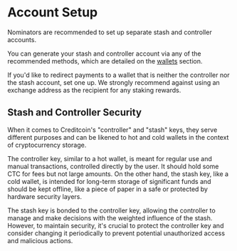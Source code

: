 # Account Setup

Nominators are recommended to set up separate stash and controller accounts.

You can generate your stash and controller account via any of the recommended methods, which are detailed on the [wallets](../wallets/) section.

If you'd like to redirect payments to a wallet that is neither the controller nor the stash account, set one up. We strongly recommend against using an exchange address as the recipient for any staking rewards.

## Stash and Controller Security <a href="#stash-and-controller-security" id="stash-and-controller-security"></a>

When it comes to Creditcoin's "controller" and "stash" keys, they serve different purposes and can be likened to hot and cold wallets in the context of cryptocurrency storage.

The controller key, similar to a hot wallet, is meant for regular use and manual transactions, controlled directly by the user. It should hold some CTC for fees but not large amounts. On the other hand, the stash key, like a cold wallet, is intended for long-term storage of significant funds and should be kept offline, like a piece of paper in a safe or protected by hardware security layers.

The stash key is bonded to the controller key, allowing the controller to manage and make decisions with the weighted influence of the stash. However, to maintain security, it's crucial to protect the controller key and consider changing it periodically to prevent potential unauthorized access and malicious actions.
